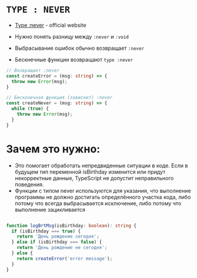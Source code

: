 # `TYPE : NEVER`
- [Type :never](https://www.typescriptlang.org/docs/handbook/2/functions.html#never) - official website

- Нужно понять разницу между `:never` и `:void`
- Выбрасывание ошибок обычно возвращает `:never`
- Бескнечные функции возвращают `type :never`

```TypeScript
// Возвращает :never
const createError = (msg: string) => {
  throw new Error(msg);
}

// Бесконечная функция (зависнит) :never
const createNever = (msg: string) => {
  while (true) {
    throw new Error(msg);
  }
}
```
# Зачем это нужно:
- Это помогает обработать непредвиденные ситуации в коде. Если в будущем тип переменной isBirthday изменится или придут некорректные данные, TypeScript не допустит неправильного поведения.
- Функции с типом never используются для указания, что выполнение программы не должно достигать определённого участка кода, либо потому что всегда выбрасывается исключение, либо потому что выполнение зацикливается

```TypeScript

function logBrtMsg(isBirthday: boolean): string {
  if (isBirthday === true) {
    return 'День рождение сегодня';
  } else if (isBirthday === false) {
    return 'День рождение не сегодня';
  } else {
    return createError('error message');
  }
}

```